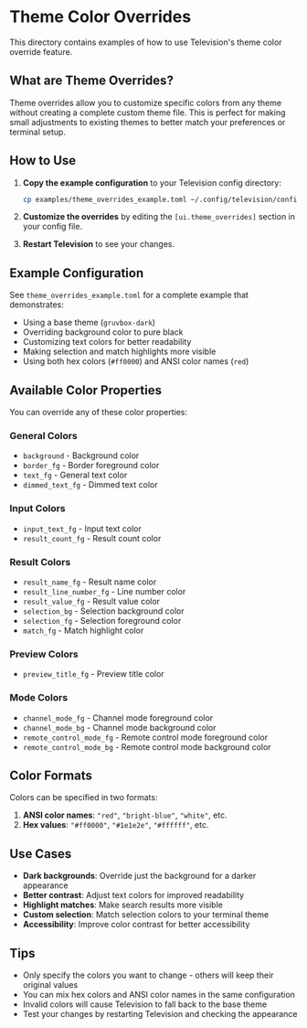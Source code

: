 # Theme Color Overrides

This directory contains examples of how to use Television's theme color override feature.

## What are Theme Overrides?

Theme overrides allow you to customize specific colors from any theme without creating a complete custom theme file. This is perfect for making small adjustments to existing themes to better match your preferences or terminal setup.

## How to Use

1. **Copy the example configuration** to your Television config directory:
   ```bash
   cp examples/theme_overrides_example.toml ~/.config/television/config.toml
   ```

2. **Customize the overrides** by editing the `[ui.theme_overrides]` section in your config file.

3. **Restart Television** to see your changes.

## Example Configuration

See `theme_overrides_example.toml` for a complete example that demonstrates:

- Using a base theme (`gruvbox-dark`)
- Overriding background color to pure black
- Customizing text colors for better readability
- Making selection and match highlights more visible
- Using both hex colors (`#ff0000`) and ANSI color names (`red`)

## Available Color Properties

You can override any of these color properties:

### General Colors
- `background` - Background color
- `border_fg` - Border foreground color
- `text_fg` - General text color
- `dimmed_text_fg` - Dimmed text color

### Input Colors
- `input_text_fg` - Input text color
- `result_count_fg` - Result count color

### Result Colors
- `result_name_fg` - Result name color
- `result_line_number_fg` - Line number color
- `result_value_fg` - Result value color
- `selection_bg` - Selection background color
- `selection_fg` - Selection foreground color
- `match_fg` - Match highlight color

### Preview Colors
- `preview_title_fg` - Preview title color

### Mode Colors
- `channel_mode_fg` - Channel mode foreground color
- `channel_mode_bg` - Channel mode background color
- `remote_control_mode_fg` - Remote control mode foreground color
- `remote_control_mode_bg` - Remote control mode background color

## Color Formats

Colors can be specified in two formats:

1. **ANSI color names**: `"red"`, `"bright-blue"`, `"white"`, etc.
2. **Hex values**: `"#ff0000"`, `"#1e1e2e"`, `"#ffffff"`, etc.

## Use Cases

- **Dark backgrounds**: Override just the background for a darker appearance
- **Better contrast**: Adjust text colors for improved readability
- **Highlight matches**: Make search results more visible
- **Custom selection**: Match selection colors to your terminal theme
- **Accessibility**: Improve color contrast for better accessibility

## Tips

- Only specify the colors you want to change - others will keep their original values
- You can mix hex colors and ANSI color names in the same configuration
- Invalid colors will cause Television to fall back to the base theme
- Test your changes by restarting Television and checking the appearance 
